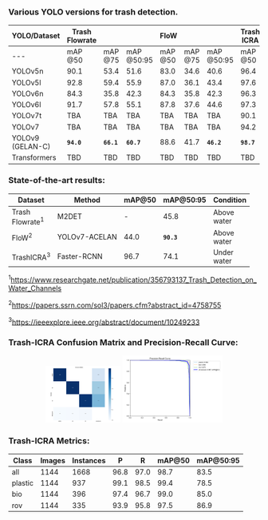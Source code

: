 ### Various YOLO versions for trash detection.
YOLO/Dataset | Trash<br>Flowrate |  |  | FloW |  |  | Trash<br>ICRA |  |  |
--- | --- | --- | --- |--- |--- |--- |--- |--- |--- |
--- | mAP<br>@50 | mAP<br>@75 | mAP<br>@50:95 |mAP<br>@50 | mAP<br>@75 | mAP<br>@50:95 |mAP<br>@50 | mAP<br>@75 | mAP<br>@50:95 |
YOLOv5n | 90.1 | 53.4 | 51.6 | 83.0 | 34.6 | 40.6 | 96.4 | 80.5 | 68.9 |
YOLOv5l | 92.8 | 59.4 | 55.9 | 87.0 | 36.1 | 43.4 | 97.6 | 88.8 | 76.1 |
YOLOv6n | 84.3 | 35.8 | 42.3 | 84.3 | 35.8 | 42.3 | 96.3 | 84.6 | 74.7 |
YOLOv6l | 91.7 | 57.8 | 55.1 | 87.8 | 37.6 | 44.6 | 97.3 | 88.4 | 77.1 |
YOLOv7t | TBA | TBA | TBA | TBA | TBA | TBA | 90.1 | 72.7 | 59.9 |
YOLOv7 | TBA | TBA | TBA | TBA | TBA | TBA | 94.2 | 80.0 | 68.5 |
YOLOv9 (GELAN-C) | **`94.0`** | **`66.1`** | **`60.7`** | 88.6 | 41.7 | **`46.2`** | **`98.7`** | **`93.1`** | **`83.5`** | 
Transformers | TBD | TBD | TBD | TBD | TBD | TBD | TBD | TBD | TBD |

### State-of-the-art results:

Dataset | Method | mAP@50 | mAP@50:95 | Condition
--- | --- | --- | --- | --- |
Trash<br>Flowrate<sup>1</sup> | M2DET | - | 45.8 | Above<br>water | 
FloW<sup>2</sup> | YOLOv7-ACELAN | 44.0 | **`90.3`** | Above<br>water
TrashICRA<sup>3</sup> | Faster-RCNN | 96.7 | 74.1 | Under<br>water

<sup>1</sup>https://www.researchgate.net/publication/356793137_Trash_Detection_on_Water_Channels

<sup>2</sup>https://papers.ssrn.com/sol3/papers.cfm?abstract_id=4758755

<sup>3</sup>https://ieeexplore.ieee.org/abstract/document/10249233

### Trash-ICRA Confusion Matrix and Precision-Recall Curve:
<p align="center">
  <img src='https://github.com/ongacoder1/yolo_trash/blob/main/images/cm_trashicra.png' width=30%, height=30%>
  <img src='https://github.com/ongacoder1/yolo_trash/blob/main/images/pr_trashicra.png' width=40%, height=40%>
</p>

### Trash-ICRA Metrics:

Class     | Images | Instances | P     | R  | mAP@50 | mAP@50:95 |
---       | ---    | ---       | ---   |--- |---     |---        |
all       | 1144   | 1668      |96.8       |97.0      |98.7      |83.5|
plastic   | 1144   |  937      |99.1      |98.5      |99.4      |78.5|
bio       | 1144   |  396      |97.4      |96.7      |99.0       |85.0|
rov       | 1144   |  335      |93.9      |95.8      |97.5      |86.9|

